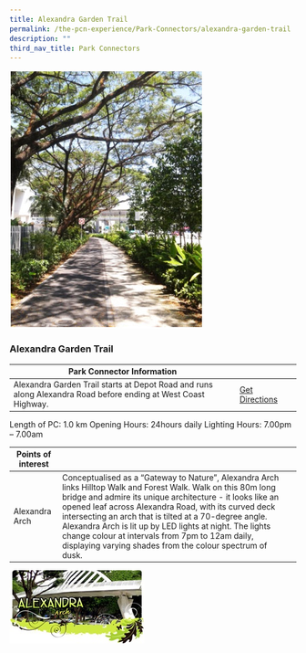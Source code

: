 ```yaml
---
title: Alexandra Garden Trail
permalink: /the-pcn-experience/Park-Connectors/alexandra-garden-trail
description: ""
third_nav_title: Park Connectors
---
```

![](/images/Alexandra%20Garden%20Trail2.jpeg)

### Alexandra Garden Trail

| **Park Connector Information** | ||
| -------- | -------- | -------- |
| Alexandra Garden Trail starts at Depot Road and runs along Alexandra Road before ending at West Coast Highway. | [Get Directions](https://www.onemap.gov.sg/main/v2/?lat=1.2729485117644719&lng=103.80240528825145) |
Length of PC: 1.0 km
Opening Hours: 24hours daily
Lighting Hours: 7.00pm – 7.00am



| **Points of interest**  | |  |
| -------- | -------- | -------- |
| Alexandra Arch   | Conceptualised as a “Gateway to Nature”, Alexandra Arch links Hilltop Walk and Forest Walk. Walk on this 80m long bridge and admire its unique architecture - it looks like an opened leaf across Alexandra Road, with its curved deck intersecting an arch that is tilted at a 70-degree angle. Alexandra Arch is lit up by LED lights at night. The lights change colour at intervals from 7pm to 12am daily, displaying varying shades from the colour spectrum of dusk.  |   |

 ![](/images/alexandra%20arch.jpeg)